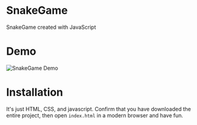 # SnakeGame
SnakeGame created with JavaScript

# Demo

![SnakeGame Demo](http://olvboulzy.bkt.clouddn.com/20180409-%E8%B4%AA%E5%90%83%E8%9B%87.gif)
# Installation
It's just HTML, CSS, and javascript. Confirm that you have downloaded the entire project, then open `index.html` in a modern browser and have fun.
